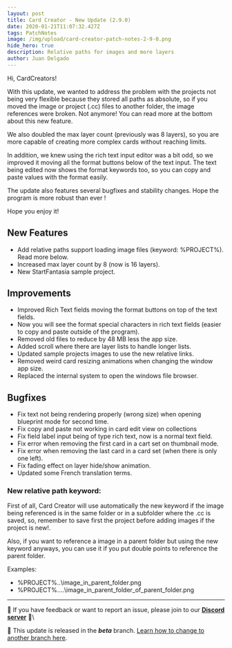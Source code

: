 ```yaml
---
layout: post
title: Card Creator - New Update (2.9.0)
date: 2020-01-21T11:07:32.427Z
tags: PatchNotes
image: /img/upload/card-creator-patch-notes-2-9-0.png
hide_hero: true
description: Relative paths for images and more layers
author: Juan Delgado
---
```


Hi, CardCreators!

With this update, we wanted to address the problem with the projects not being very flexible because they stored all paths as absolute, so if you moved the image or project (.cc) files to another folder, the image references were broken.
Not anymore! You can read more at the bottom about this new feature.

We also doubled the max layer count (previously was 8 layers), so you are more capable of creating more complex cards without reaching limits.

In addition, we knew using the rich text input editor was a bit odd, so we improved it moving all the format buttons below of the text input. The text being edited now shows the format keywords too, so you can copy and paste values with the format easily.

The update also features several bugfixes and stability changes. Hope the program is more robust than ever !

Hope you enjoy it!

## New Features
- Add relative paths support loading image files (keyword: %PROJECT%). Read more below.
- Increased max layer count by 8 (now is 16 layers).
- New StartFantasia sample project.


## Improvements
- Improved Rich Text fields moving the format buttons on top of the text fields.
- Now you will see the format special characters in rich text fields (easier to copy and paste outside of the program).
- Removed old files to reduce by 48 MB less the app size.
- Added scroll where there are layer lists to handle longer lists.
- Updated sample projects images to use the new relative links.
- Removed weird card resizing animations when changing the window app size.
- Replaced the internal system to open the windows file browser.


## Bugfixes
- Fix text not being rendering properly (wrong size) when opening blueprint mode for second time.
- Fix copy and paste not working in card edit view on collections
- Fix field label input being of type rich text, now is a normal text field.
- Fix error when removing the first card in a cart set on thumbnail mode.
- Fix error when removing the last card in a card set (when there is only one left).
- Fix fading effect on layer hide/show animation.
- Updated some French translation terms.


### New relative path keyword:

First of all, Card Creator will use automatically the new keyword if the image being referenced is in the same folder or in a subfolder where the .cc is saved, so, remember to save first the project before adding images if the project is new!.

Also, if you want to reference a image in a parent folder but using the new keyword anyways, you can use it if you put double points to reference the parent folder.

Examples:
- %PROJECT%\..\image_in_parent_folder.png
- %PROJECT%\..\..\image_in_parent_folder_of_parent_folder.png

---

📌 If you have feedback or want to report an issue, please join to our **[Discord server](http://discord.gg/pixelatto)** 💬\

📌 This update is released in the ***beta*** branch. [Learn how to change to another branch here](/blog/beta-and-legacy-versions).